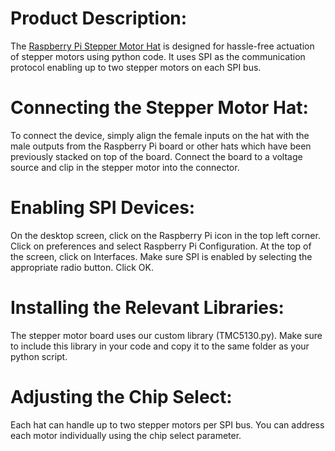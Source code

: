 # Product Description:
The [Raspberry Pi Stepper Motor Hat](https://synbiostudio.com/products/raspberry-pi-stepper-motor-hat-up-to-two-stepper-motors) is designed for hassle-free actuation of stepper motors using python code. It uses SPI as the communication protocol enabling up to two stepper motors on each SPI bus.

# Connecting the Stepper Motor Hat:
To connect the device, simply align the female inputs on the hat with the male outputs from the Raspberry Pi board or other hats which have been previously stacked on top of the board. Connect the board to a voltage source and clip in the stepper motor into the connector.

# Enabling SPI Devices:
On the desktop screen, click on the Raspberry Pi icon in the top left corner. Click on preferences and select Raspberry Pi Configuration. At the top of the screen, click on Interfaces. Make sure SPI is enabled by selecting the appropriate radio button. Click OK.

# Installing the Relevant Libraries:
The stepper motor board uses our custom library (TMC5130.py). Make sure to include this library in your code and copy it to the same folder as your python script.

# Adjusting the Chip Select:
Each hat can handle up to two stepper motors per SPI bus. You can address each motor individually using the chip select parameter.

